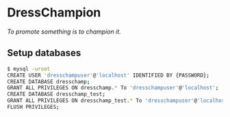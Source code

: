# DressChampion

*To promote something is to champion it.*

## Setup databases

```bash
$ mysql -uroot
CREATE USER 'dresschampuser'@'localhost' IDENTIFIED BY {PASSWORD};
CREATE DATABASE dresschamp;
GRANT ALL PRIVILEGES ON dresschamp.* To 'dresschampuser'@'localhost';
CREATE DATABASE dresschamp_test;
GRANT ALL PRIVILEGES ON dresschamp_test.* To 'dresschampuser'@'localhost';
FLUSH PRIVILEGES;
```
